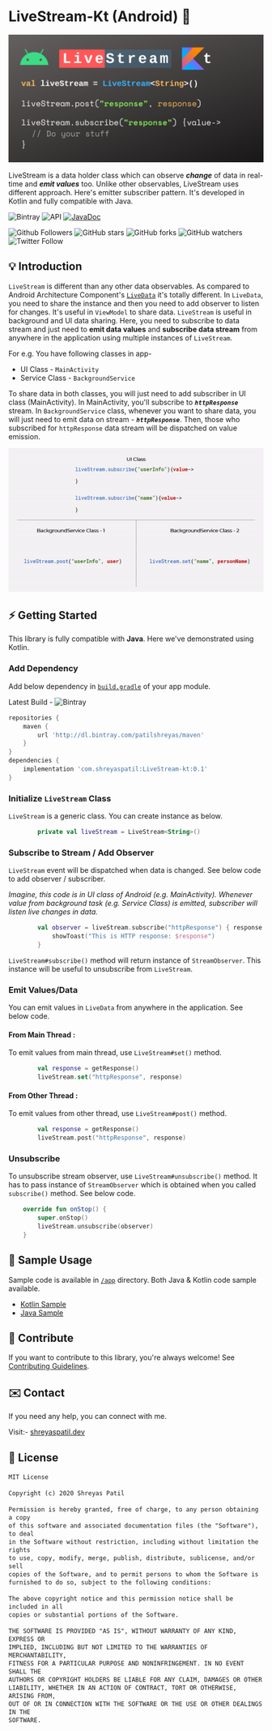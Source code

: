 # LiveStream-Kt (Android) 📱

<p align="center">
  <img src="assets/LiveStream-Kt.png" />
</p>

LiveStream is a data holder class which can observe ***change*** of data in real-time and ***emit values*** too. Unlike other observables, LiveStream uses different approach. Here's emitter subscriber pattern. It's developed in Kotlin and fully compatible with Java.

![Bintray](https://img.shields.io/bintray/v/patilshreyas/maven/dev.shreyaspatil:LiveStream-kt?style=flat-square)
![API](https://img.shields.io/badge/API-19%2B-brightgreen.svg)
[![JavaDoc](https://img.shields.io/badge/JavaDoc-LiveStreamKt-blue.svg)](https://patilshreyas.github.io/LiveStream-kt/docs/)

![Github Followers](https://img.shields.io/github/followers/PatilShreyas?label=Follow&style=social)
![GitHub stars](https://img.shields.io/github/stars/PatilShreyas/LiveStream-kt?style=social)
![GitHub forks](https://img.shields.io/github/forks/PatilShreyas/LiveStream-kt?style=social)
![GitHub watchers](https://img.shields.io/github/watchers/PatilShreyas/LiveStream-kt?style=social)
![Twitter Follow](https://img.shields.io/twitter/follow/imShreyasPatil?label=Follow&style=social)

## 💡 Introduction
`LiveStream` is different than any other data observables. As compared to Android Architecture Component's [`LiveData`](https://developer.android.com/reference/androidx/lifecycle/LiveData.html) it's totally different. In `LiveData`, you need to share the instance and then you need to add observer to listen for changes. It's useful in `ViewModel` to share data.
`LiveStream` is useful in background and UI data sharing. Here, you need to subscribe to data stream and just need to **emit data values** and **subscribe data stream** from anywhere in the application using multiple instances of `LiveStream`.

For e.g. 
You have following classes in app- 
- UI Class - `MainActivity`
- Service Class - `BackgroundService`

To share data in both classes, you will just need to add subscriber in UI class (MainActivity). In MainActivity, you'll subscribe to ***`httpResponse`*** stream.
In `BackgroundService` class, whenever you want to share data, you will just need to emit data on stream - ***`httpResponse`***.
Then, those who subscribed for `httpResponse` data stream will be dispatched on value emission.
<p align="center">
  <img src="assets/LiveStream-Anim.gif" />
</p>


## ⚡️ Getting Started
This library is fully compatible with **Java**. Here we've demonstrated using Kotlin.

### Add Dependency
Add below dependency in [`build.gradle`](app/build.gradle) of your app module.

Latest Build - ![Bintray](https://img.shields.io/bintray/v/patilshreyas/maven/dev.shreyaspatil:LiveStream-kt?style=flat-square)
```gradle
repositories {
    maven {
        url 'http://dl.bintray.com/patilshreyas/maven'
    }
}
dependencies {
    implementation 'com.shreyaspatil:LiveStream-kt:0.1'
}
```

### Initialize `LiveStream` Class
`LiveStream` is a generic class. You can create instance as below.

```kotlin
        private val liveStream = LiveStream<String>()
```

### Subscribe to Stream / Add Observer
`LiveStream` event will be dispatched when data is changed. See below code to add observer / subscriber.

*Imagine, this code is in UI class of Android (e.g. MainActivity). Whenever value from background task (e.g. Service Class) is emitted, subscriber will listen live changes in data.*

```kotlin
        val observer = liveStream.subscribe("httpResponse") { response ->
            showToast("This is HTTP response: $response")
        }
```
`LiveStream#subscribe()` method will return instance of `StreamObserver`. This instance will be useful to unsubscribe from `LiveStream`.

### Emit Values/Data
You can emit values in `LiveData` from anywhere in the application. See below code.

#### From Main Thread :
To emit values from main thread, use `LiveStream#set()` method.
```kotlin
        val response = getResponse()
        liveStream.set("httpResponse", response)
```

#### From Other Thread :
To emit values from other thread, use `LiveStream#post()` method.
```kotlin
        val response = getResponse()
        liveStream.post("httpResponse", response)
```

### Unsubscribe 
To unsubscribe stream observer, use `LiveStream#unsubscribe()` method. It has to pass instance of `StreamObserver` which is obtained when you called `subscribe()` method. See below code.

```kotlin
    override fun onStop() {
        super.onStop()
        liveStream.unsubscribe(observer)
    }
```

## 🚀 Sample Usage
Sample code is available in [`/app`](/app) directory. Both Java & Kotlin code sample available.
- [Kotlin Sample](https://github.com/PatilShreyas/LiveStream-kt/tree/master/app/src/main/java/com/shreyaspatil/livestream/example/kotlin)
- [Java Sample](https://github.com/PatilShreyas/LiveStream-kt/tree/master/app/src/main/java/com/shreyaspatil/livestream/example/java)

## 🤝 Contribute
If you want to contribute to this library, you're always welcome!
See [Contributing Guidelines](CONTRIBUTING.md). 

## ✉️ Contact
If you need any help, you can connect with me.

Visit:- [shreyaspatil.dev](https://shreyaspatil.dev)

## 📃 License
```
MIT License

Copyright (c) 2020 Shreyas Patil

Permission is hereby granted, free of charge, to any person obtaining a copy
of this software and associated documentation files (the "Software"), to deal
in the Software without restriction, including without limitation the rights
to use, copy, modify, merge, publish, distribute, sublicense, and/or sell
copies of the Software, and to permit persons to whom the Software is
furnished to do so, subject to the following conditions:

The above copyright notice and this permission notice shall be included in all
copies or substantial portions of the Software.

THE SOFTWARE IS PROVIDED "AS IS", WITHOUT WARRANTY OF ANY KIND, EXPRESS OR
IMPLIED, INCLUDING BUT NOT LIMITED TO THE WARRANTIES OF MERCHANTABILITY,
FITNESS FOR A PARTICULAR PURPOSE AND NONINFRINGEMENT. IN NO EVENT SHALL THE
AUTHORS OR COPYRIGHT HOLDERS BE LIABLE FOR ANY CLAIM, DAMAGES OR OTHER
LIABILITY, WHETHER IN AN ACTION OF CONTRACT, TORT OR OTHERWISE, ARISING FROM,
OUT OF OR IN CONNECTION WITH THE SOFTWARE OR THE USE OR OTHER DEALINGS IN THE
SOFTWARE.
```
